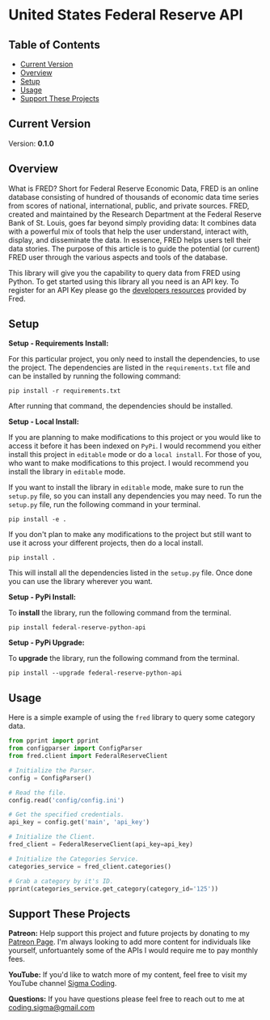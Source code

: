 # United States Federal Reserve API

## Table of Contents

- [Current Version](#current-version)
- [Overview](#overview)
- [Setup](#setup)
- [Usage](#usage)
- [Support These Projects](#support-these-projects)

## Current Version

Version: **0.1.0**

## Overview

What is FRED? Short for Federal Reserve Economic Data, FRED is
an online database consisting of hundred of thousands of economic
data time series from scores of national, international, public, and
private sources. FRED, created and maintained by the Research Department at
the Federal Reserve Bank of St. Louis, goes far beyond simply providing data:
It combines data with a powerful mix of tools that help the user understand, interact
with, display, and disseminate the data. In essence, FRED helps users tell their
data stories. The purpose of this article is to guide the potential (or current)
FRED user through the various aspects and tools of the database.

This library will give you the capability to query data from FRED using Python. To
get started using this library all you need is an API key. To register for an API
Key please go the [developers resources](https://fred.stlouisfed.org/docs/api/api_key.html)
provided by Fred.

## Setup

**Setup - Requirements Install:**

For this particular project, you only need to install the dependencies, to use the project. The dependencies
are listed in the `requirements.txt` file and can be installed by running the following command:

```console
pip install -r requirements.txt
```

After running that command, the dependencies should be installed.

**Setup - Local Install:**

If you are planning to make modifications to this project or you would like to access it
before it has been indexed on `PyPi`. I would recommend you either install this project
in `editable` mode or do a `local install`. For those of you, who want to make modifications
to this project. I would recommend you install the library in `editable` mode.

If you want to install the library in `editable` mode, make sure to run the `setup.py`
file, so you can install any dependencies you may need. To run the `setup.py` file,
run the following command in your terminal.

```console
pip install -e .
```

If you don't plan to make any modifications to the project but still want to use it across
your different projects, then do a local install.

```console
pip install .
```

This will install all the dependencies listed in the `setup.py` file. Once done
you can use the library wherever you want.

**Setup - PyPi Install:**

To **install** the library, run the following command from the terminal.

```console
pip install federal-reserve-python-api
```

**Setup - PyPi Upgrade:**

To **upgrade** the library, run the following command from the terminal.

```console
pip install --upgrade federal-reserve-python-api
```

## Usage

Here is a simple example of using the `fred` library to query some category
data.

```python
from pprint import pprint
from configparser import ConfigParser
from fred.client import FederalReserveClient

# Initialize the Parser.
config = ConfigParser()

# Read the file.
config.read('config/config.ini')

# Get the specified credentials.
api_key = config.get('main', 'api_key')

# Initialize the Client.
fred_client = FederalReserveClient(api_key=api_key)

# Initialize the Categories Service.
categories_service = fred_client.categories()

# Grab a category by it's ID.
pprint(categories_service.get_category(category_id='125'))
```

## Support These Projects

**Patreon:**
Help support this project and future projects by donating to my [Patreon Page](https://www.patreon.com/sigmacoding). I'm
always looking to add more content for individuals like yourself, unfortuantely some of the APIs I would require me to
pay monthly fees.

**YouTube:**
If you'd like to watch more of my content, feel free to visit my YouTube channel [Sigma Coding](https://www.youtube.com/c/SigmaCoding).

**Questions:**
If you have questions please feel free to reach out to me at [coding.sigma@gmail.com](mailto:coding.sigma@gmail.com?subject=[GitHub]%20Fred%20Library)
